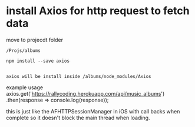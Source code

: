 # install Axios for http request to fetch data

  move to projecdt folder 

    /Projs/albums 
    
    npm install --save axios
  
  
    axios will be install inside /albums/node_modules/Axios
  
  
  example usage
    axios.get('https://rallycoding.herokuapp.com/api/music_albums')
      .then(response => console.log(response));
      
   this is just like the AFHTTPSessionManager in iOS with call backs when complete so it doesn't block the main thread
   when loading.
